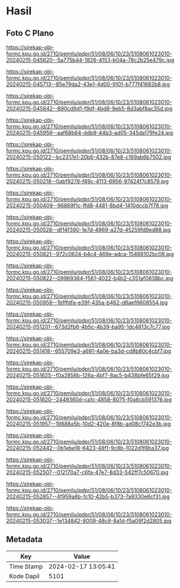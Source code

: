 # Hasil

## Foto C Plano

https://sirekap-obj-formc.kpu.go.id/2710/pemilu/pdpr/51/08/06/10/23/5108061023010-20240215-045620--5a775b44-1826-4153-b04a-78c2b25e479c.jpg

https://sirekap-obj-formc.kpu.go.id/2710/pemilu/pdpr/51/08/06/10/23/5108061023010-20240215-045713--85e79da2-43e1-4d00-9101-b777f41682b8.jpg

https://sirekap-obj-formc.kpu.go.id/2710/pemilu/pdpr/51/08/06/10/23/5108061023010-20240215-045842--890cd9d1-f9df-4bd8-9eb5-8d3abf8ac35d.jpg

https://sirekap-obj-formc.kpu.go.id/2710/pemilu/pdpr/51/08/06/10/23/5108061023010-20240215-045959--aaf68b64-ddb9-44b3-ad05-345da179fe24.jpg

https://sirekap-obj-formc.kpu.go.id/2710/pemilu/pdpr/51/08/06/10/23/5108061023010-20240215-050122--bc2317e1-20b6-432b-87e8-c169ab6b7502.jpg

https://sirekap-obj-formc.kpu.go.id/2710/pemilu/pdpr/51/08/06/10/23/5108061023010-20240215-050218--0abf9278-f49c-4113-8956-97424f7c8579.jpg

https://sirekap-obj-formc.kpu.go.id/2710/pemilu/pdpr/51/08/06/10/23/5108061023010-20240215-050409--96869f1c-ffd8-4481-8bd4-1410dccb7f78.jpg

https://sirekap-obj-formc.kpu.go.id/2710/pemilu/pdpr/51/08/06/10/23/5108061023010-20240215-050528--df14f390-1e7d-4969-a27d-45259fd9ed88.jpg

https://sirekap-obj-formc.kpu.go.id/2710/pemilu/pdpr/51/08/06/10/23/5108061023010-20240215-050821--972c0624-b4c4-469e-adca-15488102bc08.jpg

https://sirekap-obj-formc.kpu.go.id/2710/pemilu/pdpr/51/08/06/10/23/5108061023010-20240215-050822--09969364-f561-4022-b4b2-c351af0838bc.jpg

https://sirekap-obj-formc.kpu.go.id/2710/pemilu/pdpr/51/08/06/10/23/5108061023010-20240215-050958--1bfffdfa-e39f-435a-b462-d6aef6608554.jpg

https://sirekap-obj-formc.kpu.go.id/2710/pemilu/pdpr/51/08/06/10/23/5108061023010-20240215-051201--673d2fb6-4b5c-4b39-ba95-1dc4813c7c77.jpg

https://sirekap-obj-formc.kpu.go.id/2710/pemilu/pdpr/51/08/06/10/23/5108061023010-20240215-051418--655709e3-a691-4a0e-ba3d-cd8b80c4cbf7.jpg

https://sirekap-obj-formc.kpu.go.id/2710/pemilu/pdpr/51/08/06/10/23/5108061023010-20240215-051625--f0a2856b-126a-4bf7-8ac5-b438bfe65f29.jpg

https://sirekap-obj-formc.kpu.go.id/2710/pemilu/pdpr/51/08/06/10/23/5108061023010-20240215-051820--2449360d-ca1c-4858-8075-f0a6cb591376.jpg

https://sirekap-obj-formc.kpu.go.id/2710/pemilu/pdpr/51/08/06/10/23/5108061023010-20240215-051957--19888a5b-10d2-420e-8f8b-ad08c1742e3b.jpg

https://sirekap-obj-formc.kpu.go.id/2710/pemilu/pdpr/51/08/06/10/23/5108061023010-20240215-052442--0b1ebe16-6423-48f1-9c8b-1022d1f6ba37.jpg

https://sirekap-obj-formc.kpu.go.id/2710/pemilu/pdpr/51/08/06/10/23/5108061023010-20240215-052507--012170a7-c6fa-47e7-8d33-542ff7c50670.jpg

https://sirekap-obj-formc.kpu.go.id/2710/pemilu/pdpr/51/08/06/10/23/5108061023010-20240215-052857--4f959a6b-fc10-42b5-b373-7a9330e6cf31.jpg

https://sirekap-obj-formc.kpu.go.id/2710/pemilu/pdpr/51/08/06/10/23/5108061023010-20240215-053037--1e134842-8009-48c8-8a1d-f5a09f2d2805.jpg


## Metadata

| Key        | Value               |
| ---------- | ------------------- |
| Time Stamp | 2024-02-17 13:05:41 |
| Kode Dapil | 5101                |



